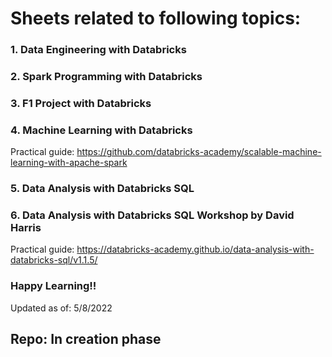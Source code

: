 # Sheets related to following topics: 
### 1. Data Engineering with Databricks
### 2. Spark Programming with Databricks
### 3. F1 Project with Databricks
### 4. Machine Learning with Databricks
Practical guide: https://github.com/databricks-academy/scalable-machine-learning-with-apache-spark
### 5. Data Analysis with Databricks SQL
### 6. Data Analysis with Databricks SQL Workshop by David Harris
Practical guide: https://databricks-academy.github.io/data-analysis-with-databricks-sql/v1.1.5/


### Happy Learning!!
Updated as of: 5/8/2022
## Repo: In creation phase
